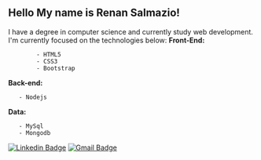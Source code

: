 ## Hello My name is Renan Salmazio!

 I have a degree in computer science and currently study web development.
 I'm currently focused on the technologies below:
**Front-End:** 

            - HTML5
            - CSS3
            - Bootstrap 
 **Back-end:** 

       - Nodejs      
 **Data:** 
       
       - MySql
       - Mongodb



[![Linkedin Badge](https://img.shields.io/badge/-RenanSalmazio-blue?style=flat-square&logo=Linkedin&logoColor=white&link=https://www.linkedin.com/in/renanarizasalmazio/)](https://www.linkedin.com/in/renanarizasalmazio/)  [![Gmail Badge](https://img.shields.io/badge/-renansalmazio@gmail.com-c14438?style=flat-square&logo=Gmail&logoColor=white&link=mailto:renansalmazio@gmail.com)](mailto:renansalmazio@gmail.com) 




